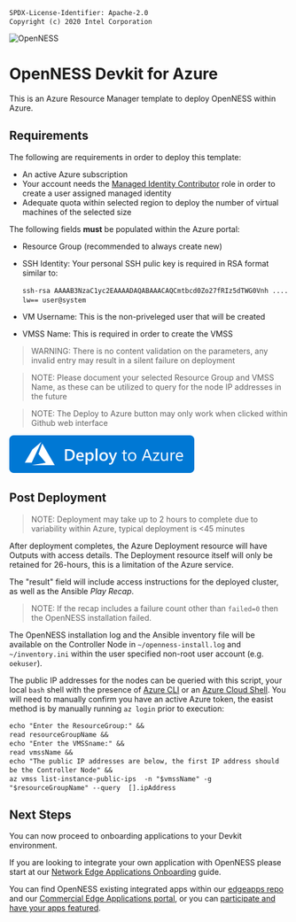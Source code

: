 ```text
SPDX-License-Identifier: Apache-2.0
Copyright (c) 2020 Intel Corporation
```

![OpenNESS](https://www.openness.org/images/openness-logo.png)

# OpenNESS Devkit for Azure

This is an Azure Resource Manager template to deploy OpenNESS within Azure. 

## Requirements

The following are requirements in order to deploy this template:

* An active Azure subscription
* Your account needs the [Managed Identity Contributor](https://docs.microsoft.com/en-us/azure/role-based-access-control/built-in-roles#managed-identity-contributor) role  in order to create a user assigned managed identity
* Adequate quota within selected region to deploy the number of virtual machines of the selected size



The following fields **must** be populated within the Azure portal:

* Resource Group (recommended to always create new)

* SSH Identity:  Your personal SSH pulic key is required in RSA format similar to:

    `ssh-rsa AAAAB3NzaC1yc2EAAAADAQABAAACAQCmtbcd0Zo27fRIz5dTWG0Vnh .... lw== user@system`

* VM Username:  This is the non-priveleged user that will be created

* VMSS Name:  This is required in order to create the VMSS

> WARNING:  There is no content validation on the parameters, any invalid entry may result in a silent failure on deployment

> NOTE:  Please document your selected Resource Group and VMSS Name, as these can be utilized to query for the node IP addresses in the future

> NOTE: The Deploy to Azure button may only work when clicked within Github web interface

[![Deploy To Azure](https://raw.githubusercontent.com/Azure/azure-quickstart-templates/master/1-CONTRIBUTION-GUIDE/images/deploytoazure.svg?sanitize=true)](https://portal.azure.com/#create/Microsoft.Template/uri/https%3A%2F%2Fraw.githubusercontent.com%2Fopen-ness%2Fopenness-experience-kits%2Fmaster%2Fcloud%2Fazuredeploy.json)

## Post Deployment

> NOTE:  Deployment may take up to 2 hours to complete due to variability within Azure, typical deployment is <45 minutes

After deployment completes, the Azure Deployment resource will have Outputs with access details.  The Deployment resource itself will only be retained for 26-hours, this is a limitation of the Azure service.

The "result" field will include access instructions for the deployed cluster, as well as the Ansible _Play Recap_.

>  NOTE: If the recap includes a failure count other than `failed=0` then the OpenNESS installation failed.

The OpenNESS installation log and the Ansible inventory file will be available on the Controller Node in `~/openness-install.log` and `~/inventory.ini` within the user specified non-root user account (e.g. `oekuser`).

The public IP addresses for the nodes can be queried with this script, your local `bash` shell with the presence of [Azure CLI](https://docs.microsoft.com/en-us/cli/azure/install-azure-cli) or an [Azure Cloud Shell](https://docs.microsoft.com/en-us/azure/cloud-shell/overview).  You will need to manually confirm you have an active Azure token, the easist method is by manually running `az login` prior to execution:

```shell
echo "Enter the ResourceGroup:" &&
read resourceGroupName &&
echo "Enter the VMSSname:" &&
read vmssName &&
echo "The public IP addresses are below, the first IP address should be the Controller Node" &&
az vmss list-instance-public-ips  -n "$vmssName" -g "$resourceGroupName" --query  [].ipAddress
```

## Next Steps

You can now proceed to onboarding applications to your Devkit environment. 

If you are looking to integrate your own application with OpenNESS please start at our [Network Edge Applications Onboarding](https://www.openness.org/docs/doc/applications-onboard/network-edge-applications-onboarding) guide.

You can find OpenNESS existing integrated apps within our [edgeapps repo](https://github.com/open-ness/edgeapps) and our [Commercial Edge Applications portal](https://networkbuilders.intel.com/commercial-applications), or you can [participate and have your apps featured](https://networkbuilders.intel.com/commercial-applications/participate).
